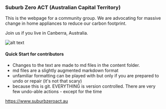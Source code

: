 ### Suburb Zero ACT (Australian Capital Territory)

This is the webpage for a community group.
We are advocating for massive change in home appliances to reduce our carbon footprint.

Join us if you live in Canberra, Australia.

![alt text](https://github.com/Sub/[reponame]/blob/[branch]/image.jpg?raw=true)

#### Quick Start for contributors
* Changes to the text are made to md files in the content folder.
* md files are a slightly augmented  markdown format
* unfamiliar formatting  can be played with but only if you are prepared to undo or  repair (it's not that scary)
* because this is git. EVERYTHING is version controlled. There are very few undo-able actions - except for the time
  

https://www.suburbzeroact.au
